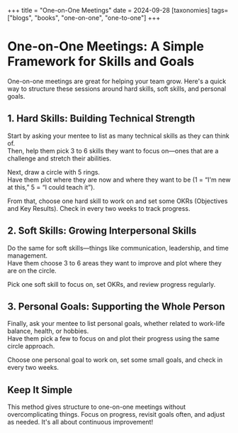 +++
title = "One-on-One Meetings"
date = 2024-09-28
[taxonomies]
tags= ["blogs", "books", "one-on-one", "one-to-one"]
+++

# One-on-One Meetings: A Simple Framework for Skills and Goals

One-on-one meetings are great for helping your team grow. Here's a quick way to structure these sessions around hard skills, soft skills, and personal goals.

## 1. Hard Skills: Building Technical Strength

Start by asking your mentee to list as many technical skills as they can think of. \
Then, help them pick 3 to 6 skills they want to focus on—ones that are a challenge and stretch their abilities. 

Next, draw a circle with 5 rings. \
Have them plot where they are now and where they want to be (1 = “I'm new at this,” 5 = “I could teach it”).

From that, choose one hard skill to work on and set some OKRs (Objectives and Key Results). Check in every two weeks to track progress.

## 2. Soft Skills: Growing Interpersonal Skills

Do the same for soft skills—things like communication, leadership, and time management. \
Have them choose 3 to 6 areas they want to improve and plot where they are on the circle.

Pick one soft skill to focus on, set OKRs, and review progress regularly.

## 3. Personal Goals: Supporting the Whole Person

Finally, ask your mentee to list personal goals, whether related to work-life balance, health, or hobbies. \
Have them pick a few to focus on and plot their progress using the same circle approach.

Choose one personal goal to work on, set some small goals, and check in every two weeks.

## Keep It Simple

This method gives structure to one-on-one meetings without overcomplicating things. Focus on progress, revisit goals often, and adjust as needed. It's all about continuous improvement!
